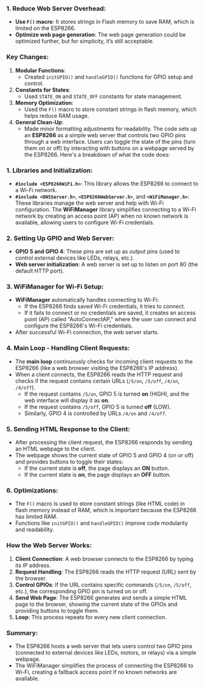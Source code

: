 
### 1. **Reduce Web Server Overhead:**
   - **Use `F()` macro**: It stores strings in Flash memory to save RAM, which is limited on the ESP8266.
   - **Optimize web page generation**: The web page generation could be optimized further, but for simplicity, it’s still acceptable.

### Key Changes:
1. **Modular Functions**: 
   - Created `initGPIO()` and `handleGPIO()` functions for GPIO setup and control.
2. **Constants for States**: 
   - Used `STATE_ON` and `STATE_OFF` constants for state management.
3. **Memory Optimization**: 
   - Used the `F()` macro to store constant strings in flash memory, which helps reduce RAM usage.
4. **General Clean-Up**: 
   - Made minor formatting adjustments for readability.
The code sets up an **ESP8266** as a simple web server that controls two GPIO pins through a web interface. Users can toggle the state of the pins (turn them on or off) by interacting with buttons on a webpage served by the ESP8266. Here's a breakdown of what the code does:

### 1. **Libraries and Initialization:**
   - **`#include <ESP8266WiFi.h>`**: This library allows the ESP8266 to connect to a Wi-Fi network.
   - **`#include <DNSServer.h>`**, **`<ESP8266WebServer.h>`**, and **`<WiFiManager.h>`**: These libraries manage the web server and help with Wi-Fi configuration. The **WiFiManager** library simplifies connecting to a Wi-Fi network by creating an access point (AP) when no known network is available, allowing users to configure Wi-Fi credentials.

### 2. **Setting Up GPIO and Web Server:**
   - **GPIO 5 and GPIO 4**: These pins are set up as output pins (used to control external devices like LEDs, relays, etc.).
   - **Web server initialization**: A web server is set up to listen on port 80 (the default HTTP port).

### 3. **WiFiManager for Wi-Fi Setup:**
   - **WiFiManager** automatically handles connecting to Wi-Fi:
     - If the ESP8266 finds saved Wi-Fi credentials, it tries to connect.
     - If it fails to connect or no credentials are saved, it creates an access point (AP) called "AutoConnectAP," where the user can connect and configure the ESP8266's Wi-Fi credentials.
   - After successful Wi-Fi connection, the web server starts.

### 4. **Main Loop - Handling Client Requests:**
   - The **main loop** continuously checks for incoming client requests to the ESP8266 (like a web browser visiting the ESP8266's IP address).
   - When a client connects, the ESP8266 reads the HTTP request and checks if the request contains certain URLs (`/5/on`, `/5/off`, `/4/on`, `/4/off`).
     - If the request contains `/5/on`, GPIO 5 is turned **on** (HIGH), and the web interface will display it as **on**.
     - If the request contains `/5/off`, GPIO 5 is turned **off** (LOW).
     - Similarly, GPIO 4 is controlled by URLs `/4/on` and `/4/off`.

### 5. **Sending HTML Response to the Client:**
   - After processing the client request, the ESP8266 responds by sending an HTML webpage to the client.
   - The webpage shows the current state of GPIO 5 and GPIO 4 (on or off) and provides buttons to toggle their states:
     - If the current state is **off**, the page displays an **ON** button.
     - If the current state is **on**, the page displays an **OFF** button.

### 6. **Optimizations:**
   - The `F()` macro is used to store constant strings (like HTML code) in flash memory instead of RAM, which is important because the ESP8266 has limited RAM.
   - Functions like `initGPIO()` and `handleGPIO()` improve code modularity and readability.

### **How the Web Server Works:**
1. **Client Connection**: A web browser connects to the ESP8266 by typing its IP address.
2. **Request Handling**: The ESP8266 reads the HTTP request (URL) sent by the browser.
3. **Control GPIOs**: If the URL contains specific commands (`/5/on`, `/5/off`, etc.), the corresponding GPIO pin is turned on or off.
4. **Send Web Page**: The ESP8266 generates and sends a simple HTML page to the browser, showing the current state of the GPIOs and providing buttons to toggle them.
5. **Loop**: This process repeats for every new client connection.

### **Summary**:
- The ESP8266 hosts a web server that lets users control two GPIO pins (connected to external devices like LEDs, motors, or relays) via a simple webpage.
- The WiFiManager simplifies the process of connecting the ESP8266 to Wi-Fi, creating a fallback access point if no known networks are available.

